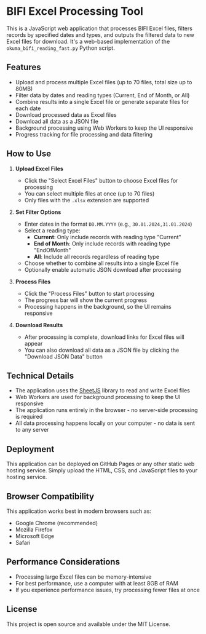 # BIFI Excel Processing Tool

This is a JavaScript web application that processes BIFI Excel files, filters records by specified dates and types, and outputs the filtered data to new Excel files for download. It's a web-based implementation of the `okuma_bifi_reading_fast.py` Python script.

## Features

- Upload and process multiple Excel files (up to 70 files, total size up to 80MB)
- Filter data by dates and reading types (Current, End of Month, or All)
- Combine results into a single Excel file or generate separate files for each date
- Download processed data as Excel files
- Download all data as a JSON file
- Background processing using Web Workers to keep the UI responsive
- Progress tracking for file processing and data filtering

## How to Use

1. **Upload Excel Files**

   - Click the "Select Excel Files" button to choose Excel files for processing
   - You can select multiple files at once (up to 70 files)
   - Only files with the `.xlsx` extension are supported

2. **Set Filter Options**

   - Enter dates in the format `DD.MM.YYYY` (e.g., `30.01.2024,31.01.2024`)
   - Select a reading type:
     - **Current**: Only include records with reading type "Current"
     - **End of Month**: Only include records with reading type "EndOfMonth"
     - **All**: Include all records regardless of reading type
   - Choose whether to combine all results into a single Excel file
   - Optionally enable automatic JSON download after processing

3. **Process Files**

   - Click the "Process Files" button to start processing
   - The progress bar will show the current progress
   - Processing happens in the background, so the UI remains responsive

4. **Download Results**
   - After processing is complete, download links for Excel files will appear
   - You can also download all data as a JSON file by clicking the "Download JSON Data" button

## Technical Details

- The application uses the [SheetJS](https://sheetjs.com/) library to read and write Excel files
- Web Workers are used for background processing to keep the UI responsive
- The application runs entirely in the browser - no server-side processing is required
- All data processing happens locally on your computer - no data is sent to any server

## Deployment

This application can be deployed on GitHub Pages or any other static web hosting service. Simply upload the HTML, CSS, and JavaScript files to your hosting service.

## Browser Compatibility

This application works best in modern browsers such as:

- Google Chrome (recommended)
- Mozilla Firefox
- Microsoft Edge
- Safari

## Performance Considerations

- Processing large Excel files can be memory-intensive
- For best performance, use a computer with at least 8GB of RAM
- If you experience performance issues, try processing fewer files at once

## License

This project is open source and available under the MIT License.
